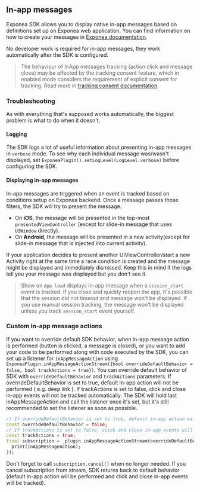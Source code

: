 ## In-app messages
Exponea SDK allows you to display native in-app messages based on definitions set up on Exponea web application. You can find information on how to create your messages in [Exponea documentation](https://documentation.bloomreach.com/engagement/docs/in-app-messages).

No developer work is required for in-app messages, they work automatically after the SDK is configured.

> The behaviour of InApp messages tracking (action click and message close) may be affected by the tracking consent feature, which in enabled mode considers the requirement of explicit consent for tracking. Read more in [tracking consent documentation](https://documentation.bloomreach.com/engagement/docs/configuration-of-tracking-consent).

### Troubleshooting
As with everything that's supposed works automatically, the biggest problem is what to do when it doesn't.

#### Logging
The SDK logs a lot of useful information about presenting in-app messages in `verbose` mode. To see why each individual message was/wasn't displayed, set `ExponeaPlugin().setLogLevel(LogLevel.verbose)` before configuring the SDK.

#### Displaying in-app messages
In-app messages are triggered when an event is tracked based on conditions setup on Exponea backend. Once a message passes those filters, the SDK will try to present the message.

* On **iOS**, the message will be presented in the top-most `presentedViewController` (except for slide-in message that uses `UIWindow` directly).
* On **Android**, the message will be presented in a new activity(except for slide-in message that is injected into current activity).

If your application decides to present another UIViewController/start a new Activity right at the same time a race condition is created and the message might be displayed and immediately dismissed. Keep this in mind if the logs tell you your message was displayed but you don't see it.

> Show on `App load` displays in-app message when a `session_start` event is tracked. If you close and quickly reopen the app, it's possible that the session did not timeout and message won't be displayed. If you use manual session tracking, the message won't be displayed unless you track `session_start` event yourself.

### Custom in-app message actions
If you want to override default SDK behavior, when in-app message action is performed (button is clicked, a message is closed), or you want to add your code to be performed along with code executed by the SDK, you can set up a listener for `inAppMessageAction` using `ExponeaPlugin.inAppMessageActionStream({bool overrideDefaultBehavior = false, bool trackActions = true})`. You can override default behavior of SDK with `overrideDefaultBehavior` and `trackActions` parameters. If overrideDefaultBehavior is set to true, default in-app action will not be performed ( e.g. deep link ). If trackActions is set to false, click and close in-app events will not be tracked automatically.
The SDK will hold last inAppMessageAction and call the listener once it's set, but it's still recommended to set the listener as soon as possible.

```dart
// If overrideDefaultBehavior is set to true, default in-app action will not be performed ( e.g. deep link )
const overrideDefaultBehavior = false;
// If trackActions is set to false, click and close in-app events will not be tracked automatically
const trackActions = true;
final subscription = _plugin.inAppMessageActionStream(overrideDefaultBehavior: overrideDefaultBehavior, trackActions: trackActions).listen((inAppMessageAction) {
  print(inAppMessageAction);
});
```

Don't forget to call `subscription.cancel()` when no longer needed. If you cancel subscription from stream, SDK returns back to default behavior (default in-app action will be performed and click and close in-app events will be tracked).
